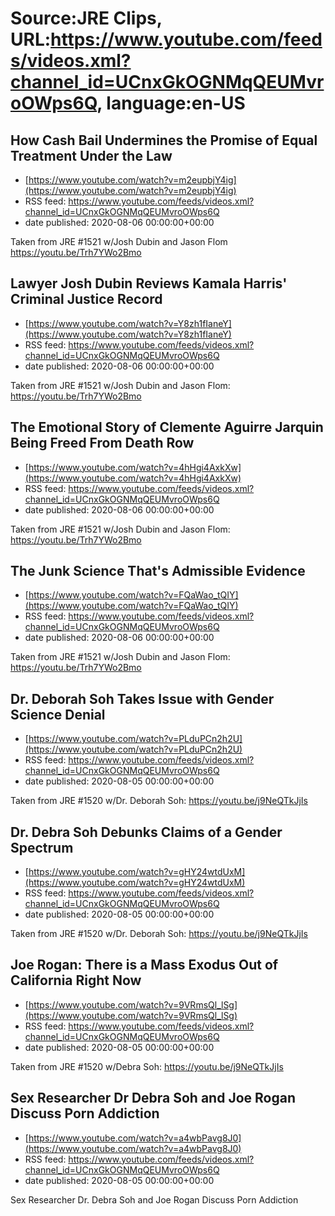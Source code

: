 # Source:JRE Clips, URL:https://www.youtube.com/feeds/videos.xml?channel_id=UCnxGkOGNMqQEUMvroOWps6Q, language:en-US

## How Cash Bail Undermines the Promise of Equal Treatment Under the Law
 - [https://www.youtube.com/watch?v=m2eupbjY4ig](https://www.youtube.com/watch?v=m2eupbjY4ig)
 - RSS feed: https://www.youtube.com/feeds/videos.xml?channel_id=UCnxGkOGNMqQEUMvroOWps6Q
 - date published: 2020-08-06 00:00:00+00:00

Taken from JRE #1521 w/Josh Dubin and Jason Flom https://youtu.be/Trh7YWo2Bmo

## Lawyer Josh Dubin Reviews Kamala Harris' Criminal Justice Record
 - [https://www.youtube.com/watch?v=Y8zh1fIaneY](https://www.youtube.com/watch?v=Y8zh1fIaneY)
 - RSS feed: https://www.youtube.com/feeds/videos.xml?channel_id=UCnxGkOGNMqQEUMvroOWps6Q
 - date published: 2020-08-06 00:00:00+00:00

Taken from JRE #1521 w/Josh Dubin and Jason Flom:
https://youtu.be/Trh7YWo2Bmo

## The Emotional Story of Clemente Aguirre Jarquin Being Freed From Death Row
 - [https://www.youtube.com/watch?v=4hHgi4AxkXw](https://www.youtube.com/watch?v=4hHgi4AxkXw)
 - RSS feed: https://www.youtube.com/feeds/videos.xml?channel_id=UCnxGkOGNMqQEUMvroOWps6Q
 - date published: 2020-08-06 00:00:00+00:00

Taken from JRE #1521 w/Josh Dubin and Jason Flom:
https://youtu.be/Trh7YWo2Bmo

## The Junk Science That's Admissible Evidence
 - [https://www.youtube.com/watch?v=FQaWao_tQIY](https://www.youtube.com/watch?v=FQaWao_tQIY)
 - RSS feed: https://www.youtube.com/feeds/videos.xml?channel_id=UCnxGkOGNMqQEUMvroOWps6Q
 - date published: 2020-08-06 00:00:00+00:00

Taken from JRE #1521 w/Josh Dubin and Jason Flom:
https://youtu.be/Trh7YWo2Bmo

## Dr. Deborah Soh Takes Issue with Gender Science Denial
 - [https://www.youtube.com/watch?v=PLduPCn2h2U](https://www.youtube.com/watch?v=PLduPCn2h2U)
 - RSS feed: https://www.youtube.com/feeds/videos.xml?channel_id=UCnxGkOGNMqQEUMvroOWps6Q
 - date published: 2020-08-05 00:00:00+00:00

Taken from JRE #1520 w/Dr. Deborah Soh: 
https://youtu.be/j9NeQTkJjIs

## Dr. Debra Soh Debunks Claims of a Gender Spectrum
 - [https://www.youtube.com/watch?v=gHY24wtdUxM](https://www.youtube.com/watch?v=gHY24wtdUxM)
 - RSS feed: https://www.youtube.com/feeds/videos.xml?channel_id=UCnxGkOGNMqQEUMvroOWps6Q
 - date published: 2020-08-05 00:00:00+00:00

Taken from JRE #1520 w/Dr. Deborah Soh:
https://youtu.be/j9NeQTkJjIs

## Joe Rogan: There is a Mass Exodus Out of California Right Now
 - [https://www.youtube.com/watch?v=9VRmsQl_lSg](https://www.youtube.com/watch?v=9VRmsQl_lSg)
 - RSS feed: https://www.youtube.com/feeds/videos.xml?channel_id=UCnxGkOGNMqQEUMvroOWps6Q
 - date published: 2020-08-05 00:00:00+00:00

Taken from JRE #1520 w/Debra Soh: https://youtu.be/j9NeQTkJjIs

## Sex Researcher Dr  Debra Soh and Joe Rogan Discuss Porn Addiction
 - [https://www.youtube.com/watch?v=a4wbPavg8J0](https://www.youtube.com/watch?v=a4wbPavg8J0)
 - RSS feed: https://www.youtube.com/feeds/videos.xml?channel_id=UCnxGkOGNMqQEUMvroOWps6Q
 - date published: 2020-08-05 00:00:00+00:00

Sex Researcher Dr. Debra Soh and Joe Rogan Discuss Porn Addiction

